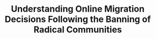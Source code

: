 ---
title: 'Understanding Online Migration Decisions Following the Banning of Radical Communities'

authors:

- Giuseppe Russo
- Manoel Horta Ribeiro
- Giona Casiraghi
- Luca Verginer

year: 2023

conf: 'WebSci'

links:
  - {"name": "📜 Paper", "content": "https://dl.acm.org/doi/abs/10.1145/3578503.3583608"}
  - {"name": "📄 Pre-print", "content": "https://arxiv.org/abs/2212.04765"}
  - {"name": "🐦 Tweet", "content": "https://twitter.com/russogiusep/status/1655573372778999811"}

name_file: '2023_migra'

---